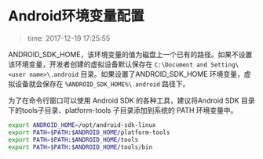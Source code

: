 # Android环境变量配置
>time: 2017-12-19 17:25:55

ANDROID_SDK_HOME，该环境变量的值为磁盘上一个已有的路径。如果不设置该环境变量，开发者创建的虚拟设备默认保存在 `C:\Document and Setting\<user name>\.android` 目录。如果设置了ANDROID_SDK_HOME 环境变量，虚拟设备就会保存在 `%ANDROID_SDK_HOME%\.android` 路径下。

为了在命令行窗口可以使用 Android SDK 的各种工具，建议将Android SDK 目录下的tools子目录、platform-tools 子目录添加到系统的 PATH 环境变量中。

```bash
export ANDROID_HOME=/opt/android-sdk-linux
export PATH=$PATH:$ANDROID_HOME/platform-tools
export PATH=$PATH:$ANDROID_HOME/tools
export PATH=$PATH:$ANDROID_HOME/tools/bin
```

